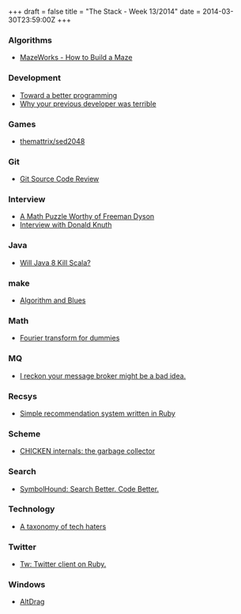 +++
draft = false
title = "The Stack - Week 13/2014"
date = 2014-03-30T23:59:00Z
+++



### Algorithms

 - [MazeWorks - How to Build a Maze][Mazeworkshowtobuildamaze]

[Mazeworkshowtobuildamaze]: http://mazeworks.com/mazegen/mazetut/index.htm


### Development

 - [Toward a better programming][Chrisgrangertowardabetterprogramming]
 - [Why your previous developer was terrible][Whyyourpreviousdeveloperwasterriblemedium]

[Chrisgrangertowardabetterprogramming]: http://www.chris-granger.com/2014/03/27/toward-a-better-programming/
[Whyyourpreviousdeveloperwasterriblemedium]: https://medium.com/p/506a06ae35ea


### Games

 - [themattrix/sed2048][Themattrixsed2048]

[Themattrixsed2048]: https://github.com/themattrix/sed2048#


### Git

 - [Git Source Code Review][Gitsourcecodereview]

[Gitsourcecodereview]: http://fabiensanglard.net/git_code_review/index.php


### Interview

 - [A Math Puzzle Worthy of Freeman Dyson][Amathpuzzleworthyoffreemandysonsimonsfoundation]
 - [Interview with Donald Knuth][Interviewwithdonaldknuthinterviewwithdonaldknuthinformit]

[Amathpuzzleworthyoffreemandysonsimonsfoundation]: https://www.simonsfoundation.org/quanta/20140326-a-rebel-without-a-ph-d/
[Interviewwithdonaldknuthinterviewwithdonaldknuthinformit]: http://www.informit.com/articles/article.aspx?p=1193856#.Uy2YbrdYFCs.hackernews


### Java

 - [Will Java 8 Kill Scala?][Willjava8killscala]

[Willjava8killscala]: http://ahmedsoliman.com/2014/03/26/will-java-8-kill-scala/


### make

 - [Algorithm and Blues][Algorithmandblues]

[Algorithmandblues]: https://algorithms.rdio.com/post/make/


### Math

 - [Fourier transform for dummies][Fouriertransformfordummiesmathematicsstackexchange]

[Fouriertransformfordummiesmathematicsstackexchange]: https://math.stackexchange.com/questions/1002/fourier-transform-for-dummies


### MQ

 - [I reckon your message broker might be a bad idea.][Ireckonyourmessagebrokermightbeabadideaprogrammingisterrible]

[Ireckonyourmessagebrokermightbeabadideaprogrammingisterrible]: http://programmingisterrible.com/post/81015328859/i-reckon-your-message-broker-might-be-a-bad-idea


### Recsys

 - [Simple recommendation system written in Ruby][Simplerecommendationsystemwritteninrubyhackernews]

[Simplerecommendationsystemwritteninrubyhackernews]: https://news.ycombinator.com/item?id=7457818


### Scheme

 - [CHICKEN internals: the garbage collector][Moremagicchickeninternalsthegarbagecollector]

[Moremagicchickeninternalsthegarbagecollector]: http://www.more-magic.net/posts/internals-gc.html


### Search

 - [SymbolHound: Search Better. Code Better.][Symbolhoundsearchbettercodebetter]

[Symbolhoundsearchbettercodebetter]: http://symbolhound.com/


### Technology

 - [A taxonomy of tech haters][Ataxonomyoftechhaters]

[Ataxonomyoftechhaters]: http://5f5.org/ruminations/hi-haters.html


### Twitter

 - [Tw: Twitter client on Ruby.][Twtwitterclientonruby]

[Twtwitterclientonruby]: http://shokai.github.io/tw/


### Windows

 - [AltDrag][Altdrag]

[Altdrag]: http://stefansundin.github.io/altdrag/
